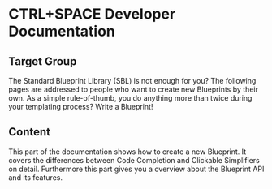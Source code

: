 # CTRL+SPACE Developer Documentation

## Target Group

The Standard Blueprint Library (SBL) is not enough for you? The following pages are addressed to people who want to create 
new Blueprints by their own. As a simple rule-of-thumb, you do anything more than twice during your templating process?
Write a Blueprint!

## Content

This part of the documentation shows how to create a new Blueprint. It covers the differences between Code Completion and
Clickable Simplifiers on detail. Furthermore this part gives you a overview about the Blueprint API and its features.